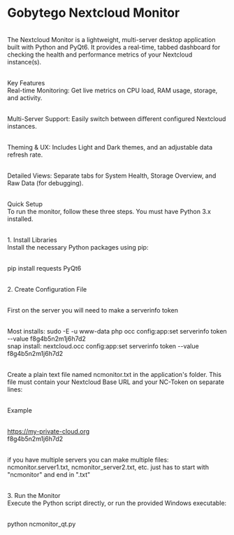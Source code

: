 # Gobytego Nextcloud Monitor
<br>The Nextcloud Monitor is a lightweight, multi-server desktop application built with Python and PyQt6. It provides a real-time, tabbed dashboard for checking the health and performance metrics of your Nextcloud instance(s).

<br>Key Features
<br>Real-time Monitoring: Get live metrics on CPU load, RAM usage, storage, and activity.

<br>Multi-Server Support: Easily switch between different configured Nextcloud instances.

<br>Theming & UX: Includes Light and Dark themes, and an adjustable data refresh rate.

<br>Detailed Views: Separate tabs for System Health, Storage Overview, and Raw Data (for debugging).

<br>Quick Setup
<br>To run the monitor, follow these three steps. You must have Python 3.x installed.

<br>1. Install Libraries
<br>Install the necessary Python packages using pip:

<br>pip install requests PyQt6

<br>2. Create Configuration File

<br>First on the server you will need to make a serverinfo token

<br>  Most installs: sudo -E -u www-data php occ config:app:set serverinfo token --value f8g4b5n2m1j6h7d2
<br>  snap install: nextcloud.occ config:app:set serverinfo token --value f8g4b5n2m1j6h7d2

<br>Create a plain text file named ncmonitor.txt in the application's folder. This file must contain your Nextcloud Base URL and your NC-Token on separate lines:

<br>Example

<br>https://my-private-cloud.org
<br>f8g4b5n2m1j6h7d2

<br>if you have multiple servers you can make multiple files: ncmonitor.server1.txt, ncmonitor_server2.txt, etc. just has to start with "ncmonitor" and end in ".txt"

<br>3. Run the Monitor
<br>Execute the Python script directly, or run the provided Windows executable:

<br>python ncmonitor_qt.py

